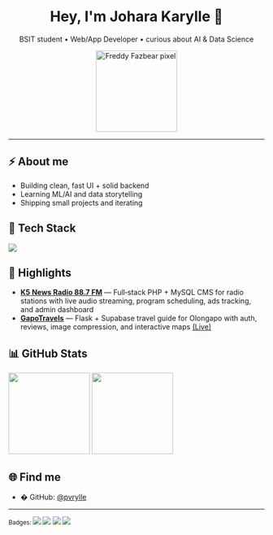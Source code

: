 <div align="center">

# Hey, I'm Johara Karylle 👋

BSIT student • Web/App Developer • curious about AI & Data Science

<a href="https://tenor.com/view/freddy-fazbear-fnaf-pixel-gif-10936663198810392247">
  <img src="https://media.tenor.com/l8bVPAEuRrcAAAAj/freddy-fazbear-fnaf.gif" alt="Freddy Fazbear pixel" width="160" />
</a>

</div>

---

## ⚡ About me
- Building clean, fast UI + solid backend
- Learning ML/AI and data storytelling
- Shipping small projects and iterating

## 🧰 Tech Stack
<p>
  <img src="https://skillicons.dev/icons?i=php,mysql,bootstrap,html,css,js,python,flask,supabase,git,github,vscode,powershell" />
</p>

## 🚀 Highlights
- <a href="https://github.com/pvrylle/news-radio-cms"><b>K5 News Radio 88.7 FM</b></a> — Full‑stack PHP + MySQL CMS for radio stations with live audio streaming, program scheduling, ads tracking, and admin dashboard
- <a href="https://github.com/pvrylle/GapoTravels"><b>GapoTravels</b></a> — Flask + Supabase travel guide for Olongapo with auth, reviews, image compression, and interactive maps <a href="https://gapotravels.onrender.com/">(Live)</a>

## 📊 GitHub Stats
<p>
  <img height="160" src="https://github-readme-stats.vercel.app/api?username=pvrylle&show_icons=true&theme=transparent&hide_border=true" />
  <img height="160" src="https://github-readme-stats.vercel.app/api/top-langs/?username=pvrylle&layout=compact&theme=transparent&hide_border=true" />
</p>

## 🌐 Find me
- � GitHub: <a href="https://github.com/pvrylle">@pvrylle</a>

---

<sub>Badges: <img src="https://img.shields.io/badge/AI-curious-7b61ff?style=flat&logo=sparkfun&logoColor=white" /> <img src="https://img.shields.io/badge/Open%20to%20collab-0ea5e9?style=flat&logo=github" /> <img src="https://img.shields.io/badge/Currently%20learning-Data%20Science-22c55e?style=flat" /> <img src="https://img.shields.io/badge/Hireable-true-green?style=flat" /></sub>
